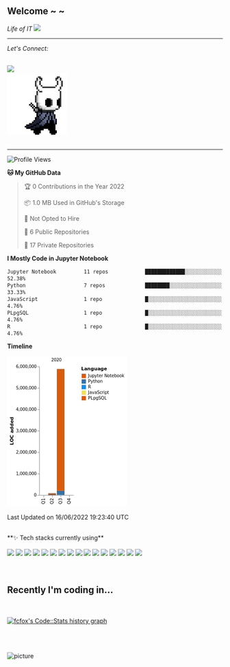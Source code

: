 <h2> Welcome ~ ~</h2>
<p><em>Life of IT <img src="https://media.giphy.com/media/WUlplcMpOCEmTGBtBW/giphy.gif" width="30"> 
</em></p>


-------



<div align="left">

<i>Let's Connect:</i>

<!--
<a href="" target="_blank"><img src="https://img.shields.io/badge/LinkedIn-%230077B5.svg?&style=flat-square&logo=linkedin&logoColor=white" alt="LinkedIn"></a>
<a href=""><img src="https://img.shields.io/badge/-Twitter-1da1f2?style=flat-square&labelColor=1da1f2&logo=twitter&logoColor=white" alt="Twitter"></a>
<a href="" target="_blank"><img src="https://img.shields.io/badge/Instagram-%23E4405F.svg?&style=flat-square&logo=instagram&logoColor=white" alt="Instagram"></a>
-->
</div>


<br>
<div class=positon>
<code><a href="https://github.com/FC1009/github-readme-stats"><img height="140" src="https://github-readme-stats.vercel.app/api?username=FC1009"></a>
</code>
 <img  src="https://raw.githubusercontent.com/TanZng/TanZng/master/assets/hollor_knight3.gif" width="140"/>
</div>
<br>



-------

<!--START_SECTION:waka-->
![Profile Views](http://img.shields.io/badge/Profile%20Views-0-blue)

**🐱 My GitHub Data** 

> 🏆 0 Contributions in the Year 2022
 > 
> 📦 1.0 MB Used in GitHub's Storage 
 > 
> 🚫 Not Opted to Hire
 > 
> 📜 6 Public Repositories 
 > 
> 🔑 17 Private Repositories  
 > 
**I Mostly Code in Jupyter Notebook** 

```text
Jupyter Notebook         11 repos            █████████████░░░░░░░░░░░░   52.38% 
Python                   7 repos             ████████░░░░░░░░░░░░░░░░░   33.33% 
JavaScript               1 repo              █░░░░░░░░░░░░░░░░░░░░░░░░   4.76% 
PLpgSQL                  1 repo              █░░░░░░░░░░░░░░░░░░░░░░░░   4.76% 
R                        1 repo              █░░░░░░░░░░░░░░░░░░░░░░░░   4.76%

```


**Timeline**

![Chart not found](https://raw.githubusercontent.com/FC1009/FC1009/master/charts/bar_graph.png) 


 Last Updated on 16/06/2022 19:23:40 UTC
<!--END_SECTION:waka-->


<br>
**✨ Tech stacks currently using** 
<br>
<br>
<code><a href="https://www.python.org/" target="_blank"><img height="50" src="https://www.vectorlogo.zone/logos/python/python-ar21.svg"></a></code>
<code><a href="https://jupyter.org/" target="_blank"><img height="50" src="https://www.vectorlogo.zone/logos/jupyter/jupyter-ar21.svg"></a></code>
<code><a href="https://git-scm.com/" target="_blank"><img height="50" src="https://www.vectorlogo.zone/logos/git-scm/git-scm-ar21.svg"></a></code>
<code><a href="https://www.mysql.com/" target="_blank"><img height="50" src="https://www.vectorlogo.zone/logos/mysql/mysql-ar21.svg"></a></code>
<code><a href="https://www.json.org/" target="_blank"><img height="50" src="https://www.vectorlogo.zone/logos/json/json-ar21.svg"></a></code>
<code><a href="https://www.docker.com/" target="_blank"><img height="50" src="https://www.vectorlogo.zone/logos/docker/docker-ar21.svg"></a></code>
<code><a href="https://spark.apache.org/" target="_blank"><img height="50" src="https://www.vectorlogo.zone/logos/apache_spark/apache_spark-ar21.svg"></a></code>
<code><a href="https://hadoop.apache.org/" target="_blank"><img height="50" src="https://www.vectorlogo.zone/logos/apache_hadoop/apache_hadoop-ar21.svg"></a></code>
<code><a href="https://www.djangoproject.com/" target="_blank"><img height="50" src="https://www.vectorlogo.zone/logos/djangoproject/djangoproject-ar21.svg"></a></code>
<code><a href="https://flask.palletsprojects.com/en/1.1.x/" target="_blank"><img height="50" src="https://www.vectorlogo.zone/logos/pocoo_flask/pocoo_flask-ar21.svg"></a></code>
<code><a href="https://www.javascript.com/" target="_blank"><img height="50" src="https://www.vectorlogo.zone/logos/javascript/javascript-ar21.svg"></a></code>
<code><a href="https://www.w3schools.com/html/" target="_blank"><img height="50" src="https://www.vectorlogo.zone/logos/w3_html5/w3_html5-ar21.svg"></a></code>
<code><a href="https://kafka.apache.org/" target="_blank"><img height="50" src="https://www.vectorlogo.zone/logos/apache_kafka/apache_kafka-ar21.svg"></a></code>
<code><a href="http://linux.vbird.org/linux_basic/0110whatislinux.php" target="_blank"><img height="50" src="https://www.vectorlogo.zone/logos/linux/linux-ar21.svg"></a></code>
<code><a href="https://cloud.google.com/" target="_blank"><img height="50" src="https://www.vectorlogo.zone/logos/google_cloud/google_cloud-ar21.svg"></a></code>
<code><a href="https://aws.amazon.com/" target="_blank"><img height="50" src="https://www.vectorlogo.zone/logos/amazon_aws/amazon_aws-ar21.svg"></a></code>

<br>
<br>
<br> 


## Recently I'm coding in... 

<br>
<br>
<a href="https://codestats.net/users/fcfox">
  <img src='https://tibamepro.herokuapp.com/history-graph/fcfox?width=850&height=300&timezone=08:00&history_days=21&max_languages=9&language_colors=["3e4053","f15854","5da5da","faa43a","60bd68","f17cb0","b2912f","decf3f","b276b2","808080"]' alt="fcfox's Code::Stats history graph" />
</a>


<br>
<br>


<br />
<br />

![picture](https://raw.githubusercontent.com/saadeghi/saadeghi/master/dino.gif)
<br />
<br />
